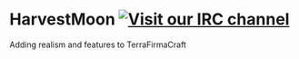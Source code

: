 # HarvestMoon [![Visit our IRC channel](https://kiwiirc.com/buttons/irc.fyrechat.net/harvestmoon.png)](https://kiwiirc.com/client/irc.fyrechat.net/#harvestmoon)
Adding realism and features to TerraFirmaCraft

